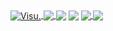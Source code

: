 <a href="https://github.com/Visual917?tab=repositories">
  <img align="center" src="https://github-readme-stats.anuraghazra1.vercel.app/api?username=Visual917&custom_title=Visu :)&show_icons=true&count_private=true&include_all_commits=true&theme=highcontrast" alt="Visu." />
</a>
<a href="https://github.com/Visual917/PS2RPC">
  <img align="center" src="https://github-readme-stats.anuraghazra1.vercel.app/api/pin/?username=Visual917&repo=PS2RPC&theme=highcontrast" />
</a>
<img align="center" src="https://visu.studio/old/gtamoddingcommunity1.png">
<img align="center" src="https://visu.studio/old/ps2developer2.png">
</a>

<a href="https://discord.gg/NF2MGz9">
  <img align="center" src="https://badgen.net/badge/discord/contact?icon=discord&color=001FFF&labelColor=#000000&label=twitter" />
</a>
<a href="https://twitter.com/Visual917">
  <img align="center" src="https://badgen.net/badge/twitter/contact?icon=twitter&color=001FFF&labelColor=#000000&label=twitter" />
</a>
